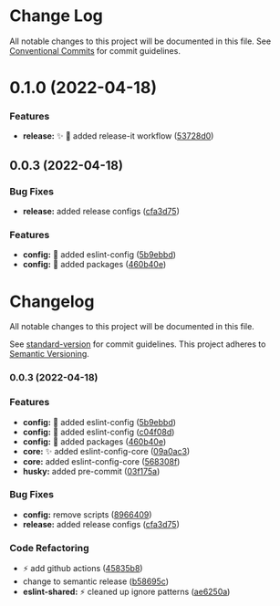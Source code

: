 # Change Log

All notable changes to this project will be documented in this file.
See [Conventional Commits](https://conventionalcommits.org) for commit guidelines.

# 0.1.0 (2022-04-18)


### Features

* **release:** ✨ 🚀 added release-it workflow ([53728d0](https://github.com/fellwork/eslint/commit/53728d0b3409e6d866b43021aefbf1040adc4b15))



## 0.0.3 (2022-04-18)


### Bug Fixes

* **release:** added release configs ([cfa3d75](https://github.com/fellwork/eslint/commit/cfa3d754f035f8e0a641bd81213d8265da79941d))


### Features

* **config:** :art: added eslint-config ([5b9ebbd](https://github.com/fellwork/eslint/commit/5b9ebbdbb40ad3f33b0097fbd14de1ca1bb75aec))
* **config:** :art: added packages ([460b40e](https://github.com/fellwork/eslint/commit/460b40e019d7799b23082a93fbff8c3d74a39d52))





# Changelog
All notable changes to this project will be documented in this file.

See [standard-version](https://github.com/conventional-changelog/standard-version) for commit
guidelines. This project adheres to [Semantic Versioning](https://semver.org/spec/v2.0.0.html).
### 0.0.3 (2022-04-18)


### Features

* **config:** :art: added eslint-config ([5b9ebbd](https://github.com/fellwork/eslint/commit/5b9ebbdbb40ad3f33b0097fbd14de1ca1bb75aec))
* **config:** :art: added eslint-config ([c04f08d](https://github.com/fellwork/eslint/commit/c04f08dcc8f1b5443e8a26b17e96f2e3d16c772a))
* **config:** :art: added packages ([460b40e](https://github.com/fellwork/eslint/commit/460b40e019d7799b23082a93fbff8c3d74a39d52))
* **core:** :sparkles: added eslint-config-core ([09a0ac3](https://github.com/fellwork/eslint/commit/09a0ac3a3837ce690e059401b3e81e3bf8ccb51d))
* **core:** added eslint-config-core ([568308f](https://github.com/fellwork/eslint/commit/568308f14c8a151805da7cf506130e52114fa71c))
* **husky:** added pre-commit ([03f175a](https://github.com/fellwork/eslint/commit/03f175a6c03bfc0dc28263f353c435166ff206a7))


### Bug Fixes

* **config:** remove scripts ([8966409](https://github.com/fellwork/eslint/commit/8966409bc24b8acbfc5371ff0bc348b4ae1f01df))
* **release:** added release configs ([cfa3d75](https://github.com/fellwork/eslint/commit/cfa3d754f035f8e0a641bd81213d8265da79941d))


### Code Refactoring

* :zap: add github actions ([45835b8](https://github.com/fellwork/eslint/commit/45835b8dc5d84e8c5a207283dc4908e8bb9ea848))
* change to semantic release ([b58695c](https://github.com/fellwork/eslint/commit/b58695cd8de2c7303fbcd169cde0ddfaf1ddf7bf))
* **eslint-shared:** :zap: cleaned up ignore patterns ([ae6250a](https://github.com/fellwork/eslint/commit/ae6250ab0a1fa39d8faa718e75864083246ea996))
